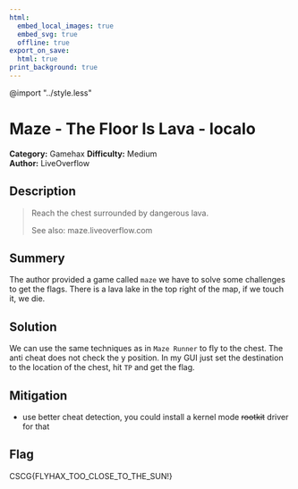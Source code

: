 ```yaml
---
html:
  embed_local_images: true
  embed_svg: true
  offline: true
export_on_save:
  html: true
print_background: true
---
```

@import "../style.less"

# Maze - The Floor Is Lava - localo


**Category:** Gamehax
**Difficulty:** Medium        
**Author:** LiveOverflow

## Description
>Reach the chest surrounded by dangerous lava.
>
>See also: maze.liveoverflow.com
## Summery
The author provided a game called `maze` we have to solve some challenges to get the flags.
There is a lava lake in the top right of the map, if we touch it, we die.

## Solution
We can use the same techniques as in `Maze Runner` to fly to the chest. The anti cheat does not check the y position. In my GUI just set the destination to the location of the chest, hit `TP` and get the flag. 

## Mitigation
- use better cheat detection, you could install a kernel mode ~~rootkit~~ driver for that 

## Flag
CSCG{FLYHAX_TOO_CLOSE_TO_THE_SUN!}